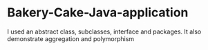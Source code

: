 # Bakery-Cake-Java-application
I used  an abstract class, subclasses, interface and packages.
It also demonstrate aggregation and polymorphism
